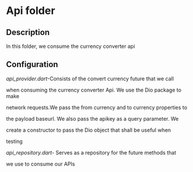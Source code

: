 # Api folder

## Description

In this folder, we consume the currency converter api

## Configuration

*api_provider.dart*-Consists of the convert currency future that we call

when consuming the currency converter Api. We use the Dio package to make

network requests.We pass the from currency and to currency properties to 

the payload baseurl. We also pass the apikey as a query parameter. We 

create a constructor to pass the Dio object that shall be useful when 

testing

*api_repository.dart*- Serves as a repository for the future methods that 

we use to consume our APIs